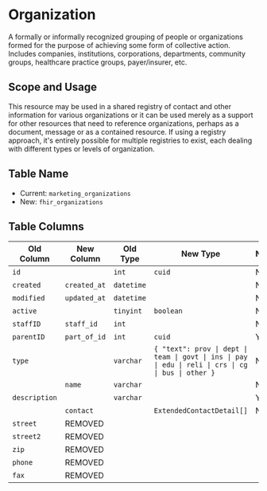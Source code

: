 # Organization

A formally or informally recognized grouping of people or organizations formed for the purpose of achieving some form of collective action. Includes companies, institutions, corporations, departments, community groups, healthcare practice groups, payer/insurer, etc.

## Scope and Usage

This resource may be used in a shared registry of contact and other information for various organizations or it can be used merely as a support for other resources that need to reference organizations, perhaps as a document, message or as a contained resource. If using a registry approach, it's entirely possible for multiple registries to exist, each dealing with different types or levels of organization.

## Table Name

-   Current: `marketing_organizations`
-   New: `fhir_organizations`

## Table Columns

| Old Column    | New Column   | Old Type   | New Type                                                                                             | Nullable | Default |
| ------------- | ------------ | ---------- | ---------------------------------------------------------------------------------------------------- | -------- | ------- |
| `id`          |              | `int`      | `cuid`                                                                                               | No       |         |
| `created`     | `created_at` | `datetime` |                                                                                                      | No       |         |
| `modified`    | `updated_at` | `datetime` |                                                                                                      | No       |         |
| `active`      |              | `tinyint`  | `boolean`                                                                                            | No       | `true`  |
| `staffID`     | `staff_id`   | `int`      |                                                                                                      | No       |         |
| `parentID`    | `part_of_id` | `int`      | `cuid`                                                                                               | Yes      | `NULL`  |
| `type`        |              | `varchar`  | `{ "text": prov \| dept \| team \| govt \| ins \| pay \| edu \| reli \| crs \| cg \| bus \| other }` | No       |         |
|               | `name`       | `varchar`  |                                                                                                      | No       |         |
| `description` |              | `varchar`  |                                                                                                      | Yes      | `NULL`  |
|               | `contact`    |            | `ExtendedContactDetail[]`                                                                            | No       |         |
| `street`      | REMOVED      |            |                                                                                                      |          |         |
| `street2`     | REMOVED      |            |                                                                                                      |          |         |
| `zip`         | REMOVED      |            |                                                                                                      |          |         |
| `phone`       | REMOVED      |            |                                                                                                      |          |         |
| `fax`         | REMOVED      |            |                                                                                                      |          |         |
